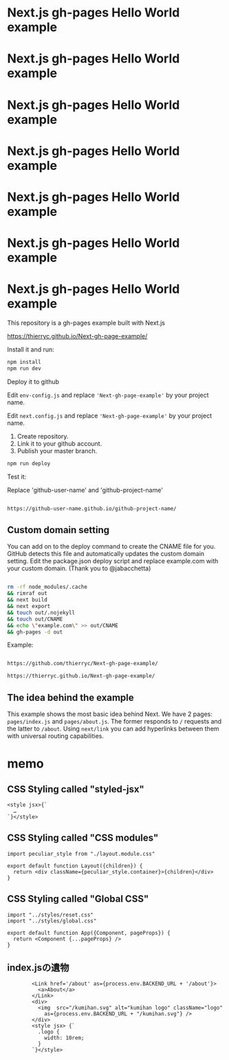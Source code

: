 # Next.js gh-pages Hello World example
# Next.js gh-pages Hello World example
# Next.js gh-pages Hello World example
# Next.js gh-pages Hello World example
# Next.js gh-pages Hello World example
# Next.js gh-pages Hello World example
# Next.js gh-pages Hello World example

This repository is a gh-pages example built with Next.js

https://thierryc.github.io/Next-gh-page-example/

Install it and run:

```bash
npm install
npm run dev
```

Deploy it to github

Edit ```env-config.js``` and replace ```'Next-gh-page-example'``` by your project name.

Edit ```next.config.js``` and replace ```'Next-gh-page-example'``` by your project name.

1. Create repository.
2. Link it to your github account.
3. Publish your master branch.

```bash
npm run deploy
```

Test it:

Replace 'github-user-name' and 'github-project-name'

```bash

https://github-user-name.github.io/github-project-name/

```

## Custom domain setting

You can add on to the deploy command to create the CNAME file for you. GitHub detects this file and automatically updates the custom domain setting. Edit the package.json deploy script and replace example.com with your custom domain. (Thank you to @jabacchetta)

```bash

rm -rf node_modules/.cache 
&& rimraf out 
&& next build 
&& next export 
&& touch out/.nojekyll 
&& touch out/CNAME
&& echo \"example.com\" >> out/CNAME
&& gh-pages -d out

```

Example:

```bash

https://github.com/thierryc/Next-gh-page-example/

https://thierryc.github.io/Next-gh-page-example/

```


## The idea behind the example

This example shows the most basic idea behind Next. We have 2 pages: `pages/index.js` and `pages/about.js`. The former responds to `/` requests and the latter to `/about`. Using `next/link` you can add hyperlinks between them with universal routing capabilities.


# memo

## CSS Styling called "styled-jsx"

```
<style jsx>{`
  …
`}</style>
```

## CSS Styling called "CSS modules"

```
import peculiar_style from "./layout.module.css"

export default function Layout({children}) {
  return <div className={peculiar_style.container}>{children}</div>
}
```

## CSS Styling called "Global CSS"

```
import "../styles/reset.css"
import "../styles/global.css"

export default function App({Component, pageProps}) {
  return <Component {...pageProps} />
}
```

## index.jsの遺物

```
        <Link href='/about' as={process.env.BACKEND_URL + '/about'}>
          <a>About</a>
        </Link>
        <div>
          <img  src="/kumihan.svg" alt="kumihan logo" className="logo"
            as={process.env.BACKEND_URL + "/kumihan.svg"} />
        </div>
        <style jsx> {`
          .logo {
            width: 10rem;
          }
        `}</style>

```